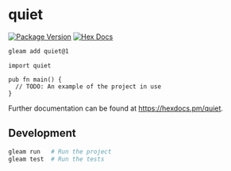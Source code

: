 # quiet

[![Package Version](https://img.shields.io/hexpm/v/quiet)](https://hex.pm/packages/quiet)
[![Hex Docs](https://img.shields.io/badge/hex-docs-ffaff3)](https://hexdocs.pm/quiet/)

```sh
gleam add quiet@1
```
```gleam
import quiet

pub fn main() {
  // TODO: An example of the project in use
}
```

Further documentation can be found at <https://hexdocs.pm/quiet>.

## Development

```sh
gleam run   # Run the project
gleam test  # Run the tests
```
